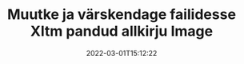 ---
############################# Static ############################
layout: "auto-gen-signature"
date: 2022-03-01T15:12:22
draft: false
operation: Update
signaturetype: Image
fileformat: Xltm
productName: .NET
lang: et
productCode: net
otherformats: pdf doc docx docm dot dotm dotx odt ott rtf xls xlsx xlsm xlsb csv ods ots xltx xltm ppt pptx pps ppsx odp otp potx potm pptm ppsm
breadcrumb: Put Image signature on Xltm for C#

############################# Head ############################
head_title: "Värskendage Image allkirja, mis on pandud failidesse Xltm rakendusega C#"
head_description: "Kasutage allkirjastatud Xltm dokumentides allkirjade Image värskendamiseks lihtsat ja hõlpsasti mõistetavat .NET koodi."

############################# Header ############################
title: "Muutke ja värskendage failidesse Xltm pandud allkirju Image"
description: "API for .NET pakub funktsiooni Image allkirjade värskendamiseks dokumentides Xltm. Värskendage oma Xltm dokumentides olevaid e-allkirju paari rea koodiga C# kiiresti ja lihtsalt."
bg_image: "https://cms.admin.containerize.com/templates/aspose/App_Themes/V3/images/bg/header1.png"
bg_overlay: false
button:
    enable: true

############################# SubMenu ############################
submenu:
    enable: true

    left:
        img_alt: "GroupDocs.Signature for .NET"
        image: "https://cms.admin.containerize.com/templates/groupdocs/images/product-logos/90x90-noborder/groupdocs-signature-net.png"
        product: "GroupDocs.Signature"
        platform: ".NET"



############################# About ############################
about:
    enable: true
    title: "Lisateave toote GroupDocs.Signature for .NET API funktsioonide kohta"
    content: |
        [GroupDocs.Signature for .NET](https://products.groupdocs.com/signature/net/) API-funktsioonid sisaldavad laia valikut vahendeid nõutavate dokumentide vormingute töötlemiseks elektrooniliste allkirjade abil. Toetatud on lai valik e-allkirju, nagu tekstid, pildid, digitaalsed sertifikaadid, vöötkoodid, QR-koodid, templid või metaandmed. Kliendid saavad lisada, eemaldada, redigeerida, kinnitada või otsida digitaalallkirju PDF-ides, MS Wordi dokumentides, MS Exceli töövihikutes, MS PowerPointi esitlustes, Adobe Photoshopi failides ja erinevates pildivormingutes. Saadaval on palju kasulikke funktsioone ja seadeid.
    

############################# Steps ############################
steps:
    enable: true
    title_left: "Kuidas muuta allkirja Image oma dokumendis Xltm"
    content_left: |
        [GroupDocs.Signature for .NET](https://products.groupdocs.com/signature/net/) sisaldab kasulikke funktsioone, nagu Image allkirjade värskendamine, mis on paigutatud dokumentidele Xltm. See võimaldab muuta allkirjafunktsioone ilma lisakoodita.
        
        * Alustuseks looge allkirjaobjekt, mis edastab konstruktori parameetri teena dokumendile, mida peaks värskendama.
        * Seejärel looge sobiv konkreetne allkirjaobjekt ja seadistage selle identifikaator ja atribuudid, mida tuleb muuta.
        * Lõpuks helistage Signature's Update meetodile, edastades konkreetse allkirjaobjekti.
        * Töötlege tulemuste värskendamist teie teate järgi.

    title_right: "Nõuded süsteemile"
    content_right: |
        Toodet GroupDocs.Signature for .NET toetavad kõik suuremad platvormid ja operatsioonisüsteemid. Enne alloleva koodi käivitamist veenduge, et teie süsteemi on installitud järgmised eeltingimused.

        * Operatsioonisüsteemid: Microsoft Windows, Linux, MacOS
        * Arenduskeskkonnad: Microsoft Visual Studio, Xamarin, MonoDevelop
        * Frameworks: .NET Framework, .NET Standard, .NET Core, Mono
        * Laadige alla toote GroupDocs.Signature for .NET uusim versioon saidilt [Nuget](https://www.nuget.org/packages/groupdocs.signature)
         
    code: |
        ```csharp    
                
        // Set up input Xltm file
        string filePath = "input.xltm";

        // Instantiate Signature for input file
        using (GroupDocs.Signature.Signature signature = new GroupDocs.Signature.Signature(filePath))
        {
                // Id of signature which is supposed to be updated
                // such Id might be got as a result of search operation
                string id = "ff988ab1-7403-4c8d-8db7-f2a56b9f8530";

                // provide signature features to update
                // set up particular signature id
                ImageSignature signatureToUpdate = new ImageSignature(id)
                {
                    // specify signature width
                    Width = 170,
                    // specify signature height
                    Height = 250,
                    // set left position
                    Left = 10,
                    // set top position
                    Top = 10
                };

                // update signature
                bool updateResult = signature.Update(signatureToUpdate);

                // process updation result
                if (updateResult)
                {
                    Console.WriteLine("Signature was updated successfully!");
                }
        }
        ```

############################# Demos ############################
demos:
    enable: true
    title: "Allkirjade Image värskendamine dokumendilehtedel – reaalajas demo"
    content: |
       Saate kohe redigeerida dokumendi Xltm erinevaid elektroonilisi allkirju, külastades veebisaiti [GroupDocs.Signature App](https://products.groupdocs.app/signature/family).          

############################# More Formats ############################
more_formats:
    enable: true
    title: "Värskendage Image allkirju C# kaudu"
    content: |
        "Erinevatesse dokumendivormingutesse paigutatud digitaalallkirjade redigeerimine. Uuendage allkirjaandmeid ilma lisakoodita."
    format: 
       
       
back_to_top:
    enable: true
---